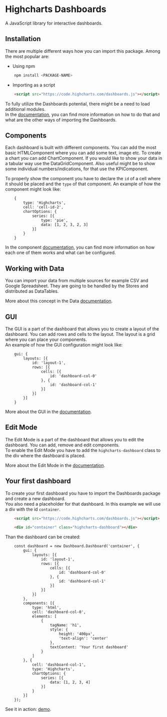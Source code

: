 # Highcharts Dashboards #
A JavaScript library for interactive dashboards.

## Installation
There are multiple different ways how you can import this package.
Among the most popular are:
* Using npm
```bash
    npm install <PACKAGE-NAME>
```
* Importing as a script
```html
    <script src="https://code.highcharts.com/dashboards.js"></script>
 ```

To fully utilize the Dashboards potential, there might be a need to load additional modules. <br>
In the [documentation](https://highcharts.com/docs/dashboards/instalation), you can find more information on how to do that and what are the other ways of importing the Dashboards.

## Components
Each dashboard is built with different components. You can add the most basic HTMLComponent where you can add some text, image etc.
To create a chart you can add ChartComponent. If you would like to show your data in a tabular way use the DataGridComponent. Also useful might be to show some individual numbers/indications, for that use the KPIComponent.

To properly show the component you have to declare the `id` of a cell where it should be placed and the `type` of that component.
An example of how the component might look like:
``` JS
    {
        type: 'Highcharts',
        cell: 'cell-id-2',
        chartOptions: {
            series: [{
                type: 'pie',
                data: [1, 2, 3, 2, 3]
            }]
        }
    }
```
In the component [documentation](https://highcharts.com/docs/dashboards/types-of-components), you can find more information on how each one of them works and what can be configured.

## Working with Data

You can import your data from multiple sources for example CSV and Google Spreadsheet. They are going to be handled by the Stores and distributed as DataTables.<br>

More about this concept in the Data [documentation](https://highcharts.com/docs/dashboards/data).

## GUI
The GUI is a part of the dashboard that allows you to create a layout of the dashboard. You can add rows and cells to the layout. The layout is a grid where you can place your components. <br>
An example of how the GUI configuration might look like:
``` JS
    gui: {
        layouts: [{
            id: 'layout-1',
            rows: [{
                cells: [{
                    id: 'dashboard-col-0'
                }, {
                    id: 'dashboard-col-1'
                }]
            }]
        }]
    }
```
More about the GUI in the [documentation](https://highcharts.com/docs/dashboards/gui).


## Edit Mode
The Edit Mode is a part of the dashboard that allows you to edit the dashboard. You can add, remove and edit components. <br>
To enable the Edit Mode you have to add the `highcharts-dashboard` class to the div where the dashboard is placed. <br>

More about the Edit Mode in the [documentation](https://highcharts.com/docs/dashboards/edit-mode).

## Your first dashboard
To create your first dashboard you have to import the Dashboards package and create a new dashboard. <br>
You also need a placeholder for that dashboard. In this example we will use a div with the id `container`.
```html
    <script src="https://code.highcharts.com/dashboards.js"></script>

    <div id="container" class="highcharts-dashboard"></div>
```
Than the dashboard can be created:
``` JS
    const dashboard = new Dashboard.Dashboard('container', {
        gui: {
            layouts: [{
                id: 'layout-1',
                rows: [{
                    cells: [{
                        id: 'dashboard-col-0'
                    }, {
                        id: 'dashboard-col-1'
                    }]
                }]
            }]
        },
        components: [{
            type: 'html',
            cell: 'dashboard-col-0',
            elements: [
                {
                    tagName: 'h1',
                    style: {
                        height: '400px',
                        'text-align': 'center'
                    },
                    textContent: 'Your first dashboard'
                }
            ]
        }, {
            cell: 'dashboard-col-1',
            type: 'Highcharts',
            chartOptions: {
                series: [{
                    data: [1, 2, 3, 4]
                }]
            }
        }]
    });
```

See it in action: [demo](https://jsfiddle.net/gh/get/library/pure/highcharts/highcharts/samples/dashboard/demos/your-first-dashboard).
